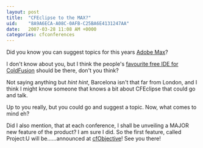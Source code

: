 ```yaml
---
layout: post
title:  "CFEclipse to the MAX?"
uid:	"8A9A6ECA-A08C-0AFB-C25BA6E4131247AA"
date:   2007-03-28 11:08 AM +0000
categories: cfconferences
---
```

Did you know you can suggest topics for this years <a href="http://www.adobemax2007.com/topics/information/">Adobe Max</a>?

I don't know about you, but I think the people's <a href="http://www.cfeclipse.org">favourite free IDE for ColdFusion</a> should be there, don't you think?

Not saying anything but *hint* *hint*, Barcelona isn't that far from London, and I think I might know someone that knows a  bit about CFEclipse that could go and talk.

Up to you really, but you could go and suggest a topic. Now, what comes to mind eh?

Did I also mention, that at each conference, I shall be unveiling a MAJOR new feature of the product? I am sure I did.  So the first feature, called Project:U will be......announced at <a href="http://www.cfobjective.com">cfObjective</a>! See you there!